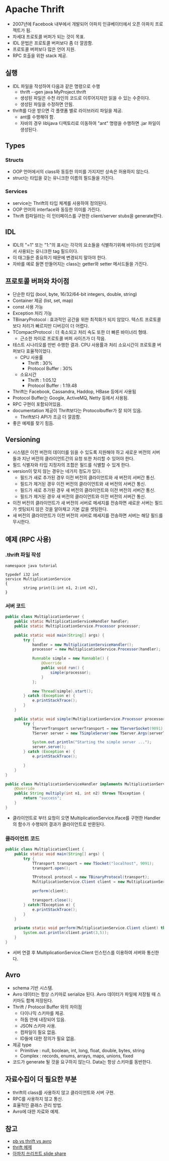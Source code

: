 # Apache Thrift

* 2007년에 Facebook 내부에서 개발되어 아파치 인큐베이터에서 오픈 아파치 프로젝트가 됨.
* 차세대 프로토콜 버퍼가 되는 것이 목표.
* IDL 문법은 프로토콜 버퍼보다 좀 더 깔끔함.
* 프로토콜 버퍼보다 많은 언어 지원.
* RPC 호출을 위한 stack 제공.

## 실행

* IDL 파일을 작성하여 다음과 같은 명령으로 수행
  * thrift --gen java MyProject.thrift
  * 생성된 파일은 수천 라인의 코드로 이루어지지만 읽을 수 있는 수준이다.
  * 생성된 파일을 수정하면 안됨.
* thrift를 다운 받으면 각 플랫폼 별로 라이브러리 파일을 제공.
  * ant를 수행해야 함.
  * 자바의 경우 lib\java 디렉토리로 이동하여 "ant" 명령을 수행하면 .jar 파일이 생성된다.

## Types

### Structs

* OOP 언어에서의 class와 동등한 의미를 가지지만 상속은 허용하지 않는다. 
* struct는 타입을 갖는 유니크한 이름의 필드들을 가진다.

### Services

* service는 Thrift의 타입 체계를 사용하여 정의된다.
* OOP 언어의 interface와 동등한 의미를 가진다.
* Thrift 컴파일러는 이 인터페이스를 구현한 client/server stubs을 generate한다.

## IDL

* IDL의 "=1" 또는 "1:"의 표시는 각각의 요소들을 식별하기위해 바이너리 인코딩에서 사용되는 유니크한 tag 필드이다.
* 이 태그들은 중요하기 때문에 변경되지 말아야 한다.
* 자바를 예로 들면 만들어지는 class는 getter와 setter 메서드들을 가진다.

## 프로토콜 버퍼와 차이점

* 단순한 타입 (bool, byte, 16/32/64-bit integers, double, string)
* Container 제공 (list, set, map)
* const 사용 가능
* Exception 처리 가능
* TBinaryProtocol : 효과적인 공간을 위한 최적화가 되지 않았다. 텍스트 프로토콜보다 처리가 빠르지만 디버깅이 더 어렵다.
* TCompactProtocol : 더 축소되고 처리 속도 또한 더 빠른 바이너리 형태.
  * 근소한 차이로 프로토콜 버퍼 사이즈가 더 작음.
* 테스트 시나리오를 만번 수행한 결과. CPU 사용률과 처리 소요시간이 프로토콜 버퍼보다 효율적이었다.
  * CPU 사용률
    * Thrift : 30%
    * Protocol Buffer : 30%
  * 소요시간
    * Thrift : 1:05.12
    * Protocol Buffer : 1:19.48
* Thrift는 Facebook, Cassandra, Haddop, HBase 등에서 사용됨
* Protocol Buffer는 Google, ActiveMQ, Netty 등에서 사용됨.
* RPC 구현이 포함되어있음.
* documentation 제공이 Thrift보다는 Protocolbuffer가 잘 되어 있음.
  * Thrift보다 API가 조금 더 깔끔함.
* 좋은 예제를 찾기 힘듬.

## Versioning

* 시스템은 이전 버전의 데이터를 읽을 수 있도록 지원해야 하고 새로운 버전의 서버들과 지난 버전의 클라이언트간의 요청 또한 처리할 수 있어야 한다.
* 필드 식별자와 타입 지정자의 조합은 필드를 식별할 수 있게 한다.
* version이 맞지 않는 경우는 네가지 정도가 있다.
  * 필드가 새로 추가된 경우 이전 버전의 클라이언트와 새 버전의 서버간 통신.
  * 필드가 제거된 경우 이전 버전의 클라이언트와 새 버전의 서버간 통신.
  * 필드가 새로 추가된 경우 새 버전의 클라이언트와 이전 버전의 서버간 통신.
  * 필드가 제거된 경우 새 버전의 클라이언트와 이전 버전의 서버간 통신.
* 이전 버전의 클라이언트가 새 버전의 서버로 메세지를 전송하면 새로운 서버는 필드가 셋팅되지 않은 것을 알아채고 기본 값을 셋팅한다.
* 새 버전의 클라이언트가 이전 버전의 서버로 메세지를 전송하면 서버는 해당 필드를 무시한다.

## 예제 (RPC 사용)

### .thrift 파일 작성

```
namespace java tutorial

typedef i32 int
service MultiplicationService
{
        string print(1:int n1, 2:int n2),
}
```

### 서버 코드

```java
public class MultiplicationServer {
    public static MultiplicationServiceHandler handler;
    public static MultiplicationService.Processor processor;

    public static void main(String[] args) {
        try {
            handler = new MultiplicationServiceHandler();
            processor = new MultiplicationService.Processor(handler);

            Runnable simple = new Runnable() {
                @Override
                public void run() {
                    simple(processor);
                }
            };

            new Thread(simple).start();
        } catch (Exception e) {
            e.printStackTrace();
        }
    }

    public static void simple(MultiplicationService.Processor processor) {
        try {
            TServerTransport serverTransport = new TServerSocket(9091);
            TServer server = new TSimpleServer(new TServer.Args(serverTransport).processor(processor));

            System.out.println("Starting the simple server ...");
            server.serve();
        } catch (Exception e) {
            e.printStackTrace();

        }
    }
}
```

```java
public class MultiplicationServiceHandler implements MultiplicationService.Iface{
    @Override
    public String multiply(int n1, int n2) throws TException {
        return "success";
    }
}
```

* 클라이언트로 부터 요청이 오면 MultiplicationService.Iface를 구현한 Handler의 함수가 수행되어 결과가 클라이언트로 반환된다.

### 클라이언트 코드

```java
public class MultiplicationClient {
    public static void main(String[] args) {
        try {
            TTransport transport = new TSocket("localhost", 9091);
            transport.open();

            TProtocol protocol = new TBinaryProtocol(transport);
            MultiplicationService.Client client = new MultiplicationService.Client(protocol);

            perform(client);

            transport.close();
        } catch(TException e) {
            e.printStackTrace();
        }
    }

    private static void perform(MultiplicationService.Client client) throws TException {
        System.out.println(client.print(3,5));
    }
}
```

* 서버 연결 후 MultiplicationService.Client 인스턴스를 이용하여 서버와 통신한다.

## Avro

* schema 기반 시스템.
* Avro 데이터는 항상 스키마로 serialize 된다. Avro 데이터가 파일에 저장될 때 스키마도 함께 저장된다.
* Thrift / Protocol Buffer 와의 차이점
  * 다이나믹 스키마를 제공.
  * 하둡 안에 내장되어 있음.
  * JSON 스키마 사용.
  * 컴파일이 필요 없음.
  * ID들에 대한 정의가 필요 없음.
* 제공 type
  * Primitive : null, boolean, int, long, float, double, bytes, string
  * Complex : records, enums, arrays, maps, unions, fixed
* 코드가 generate 될 것을 요구하지 않는다. Data는 항상 스키마를 동반한다.


## 자료수집이 더 필요한 부분

* thrift의 class를 사용하지 않고 클라이언트와 서버 구현.
* RPC를 사용하지 않고 통신.
* 효율적인 클래스 관리 방법.
* Avro에 대한 자료와 예제.

## 참고

* [pb vs thrift vs avro]
* [thrift 예제]
* [아파치 쓰리프트 slide share]


[아파치 쓰리프트 slide share]: http://www.slideshare.net/mrg7211/apache-thrift-51044563
[thrift 예제]: http://thrift-tutorial.readthedocs.io/en/latest/usage-example.html
[pb vs thrift vs avro]: http://www.slideshare.net/IgorAnishchenko/pb-vs-thrift-vs-avro